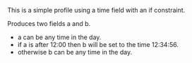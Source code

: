 This is a simple profile using a time field with an if constraint.

Produces two fields a and b.

- a can be any time in the day.
- if a is after 12:00 then b will be set to the time 12:34:56.
- otherwise b can be any time in the day.
